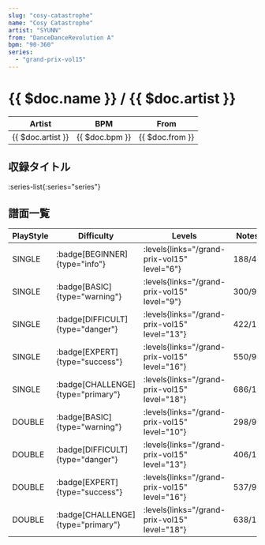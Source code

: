 ```yaml
---
slug: "cosy-catastrophe"
name: "Cosy Catastrophe"
artist: "SYUNN"
from: "DanceDanceRevolution A"
bpm: "90-360"
series:
  - "grand-prix-vol15"
---
```


# {{ $doc.name }} / {{ $doc.artist }}

|Artist|BPM|From|
|------|---|----|
|{{ $doc.artist }}|{{ $doc.bpm }}|{{ $doc.from }}|

## 収録タイトル

:series-list{:series="series"}

## 譜面一覧

|PlayStyle|Difficulty|Levels|Notes|Movie|
|---------|----------|------|-----|-----|
|SINGLE| :badge[BEGINNER]{type="info"}| :levels{links="/grand-prix-vol15" level="6"}|188/4||
|SINGLE| :badge[BASIC]{type="warning"}| :levels{links="/grand-prix-vol15" level="9"}|300/9||
|SINGLE| :badge[DIFFICULT]{type="danger"}| :levels{links="/grand-prix-vol15" level="13"}|422/13||
|SINGLE| :badge[EXPERT]{type="success"}| :levels{links="/grand-prix-vol15" level="16"}|550/9||
|SINGLE| :badge[CHALLENGE]{type="primary"}| :levels{links="/grand-prix-vol15" level="18"}|686/14||
|DOUBLE| :badge[BASIC]{type="warning"}| :levels{links="/grand-prix-vol15" level="10"}|298/9||
|DOUBLE| :badge[DIFFICULT]{type="danger"}| :levels{links="/grand-prix-vol15" level="13"}|406/12||
|DOUBLE| :badge[EXPERT]{type="success"}| :levels{links="/grand-prix-vol15" level="16"}|537/9||
|DOUBLE| :badge[CHALLENGE]{type="primary"}| :levels{links="/grand-prix-vol15" level="18"}|638/11||
